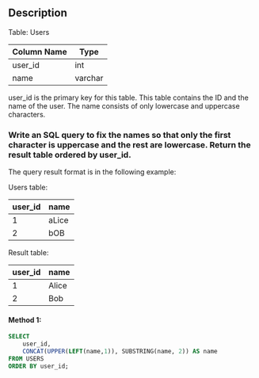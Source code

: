 ## Description

Table: Users

| Column Name | Type    |
| ----------- | ------- |
| user_id     | int     |
| name        | varchar |

user_id is the primary key for this table.
This table contains the ID and the name of the user. The name consists of only lowercase and uppercase characters.

### Write an SQL query to fix the names so that only the first character is uppercase and the rest are lowercase. Return the result table ordered by user_id.

The query result format is in the following example:

Users table:

| user_id | name  |
| ------- | ----- |
| 1       | aLice |
| 2       | bOB   |

Result table:

| user_id | name  |
| ------- | ----- |
| 1       | Alice |
| 2       | Bob   |

#### Method 1:

```sql
SELECT
    user_id,
    CONCAT(UPPER(LEFT(name,1)), SUBSTRING(name, 2)) AS name
FROM USERS
ORDER BY user_id;
```
